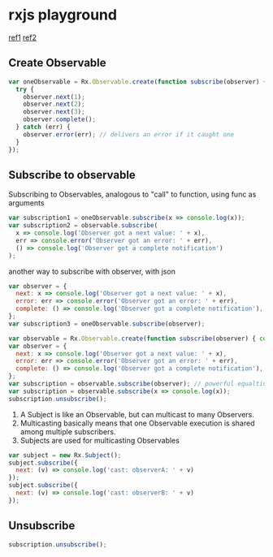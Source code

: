 # rxjs playground

[ref1](https://medium.com/@luukgruijs/understanding-rxjs-subjects-339428a1815b)
[ref2](https://medium.com/@luukgruijs/understanding-rxjs-behaviorsubject-replaysubject-and-asyncsubject-8cc061f1cfc0)

## Create Observable

```js
var oneObservable = Rx.Observable.create(function subscribe(observer) {
  try {
    observer.next(1);
    observer.next(2);
    observer.next(3);
    observer.complete();
  } catch (err) {
    observer.error(err); // delivers an error if it caught one
  }
});
```

## Subscribe to observable

Subscribing to Observables, analogous to "call" to function, using func as arguments

```js
var subscription1 = oneObservable.subscribe(x => console.log(x));
var subscription2 = observable.subscribe(
  x => console.log('Observer got a next value: ' + x),
  err => console.error('Observer got an error: ' + err),
  () => console.log('Observer got a complete notification')
);
```

another way to subscribe with observer, with json

```js
var observer = {
  next: x => console.log('Observer got a next value: ' + x),
  error: err => console.error('Observer got an error: ' + err),
  complete: () => console.log('Observer got a complete notification'),
};
var subscription3 = oneObservable.subscribe(observer);
```

```js
var observable = Rx.Observable.create(function subscribe(observer) { console.log(1); });
var observer = {
  next: x => console.log('Observer got a next value: ' + x),
  error: err => console.error('Observer got an error: ' + err),
  complete: () => console.log('Observer got a complete notification'),
};
var subscription = observable.subscribe(observer); // powerful equaltion and execution
var subscription = observable.subscribe(x => console.log(x));
subscription.unsubscribe();
```

1. A Subject is like an Observable, but can multicast to many Observers.
2. Multicasting basically means that one Observable execution is shared among multiple subscribers.
3. Subjects are used for multicasting Observables

```js
var subject = new Rx.Subject();
subject.subscribe({
  next: (v) => console.log('cast: observerA: ' + v)
});
subject.subscribe({
  next: (v) => console.log('cast: observerB: ' + v)
});
```

## Unsubscribe

```js
subscription.unsubscribe();
```